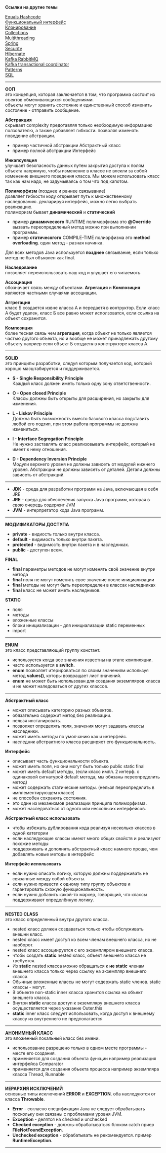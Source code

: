 
**Ссылки на другие темы**

[Equals Hashcode](equals-hashcode.md)\
[Функциональный интерфейс](functional-interfaces.md)\
[Клонирование](сlonning.md)\
[Collections](collections.md)\
[Multithreading](multithreding.md)\
[Spring](spring.md)\
[Security](security.md)\
[Hibernate](hibernate.md)\
[Kafka RabbitMQ](rabbitMQ.md)\
[Kafka transactional coordinator](../kafka/kafka-transactional-coordintor.md)\
[Patterns](../patterns/patterns.md)\
[SQL](../SQL-examples.sql)

---

**ООП**\
это концепция, которая заключается в том, что программа состоит из оъектов обменивающихся сообщениями.\
объекты могут хранить состояние и единственный способ изменить состояние - отправить сообщение.
 
**Абстракция**\
скрывает complexity предотавляя только необходимую информацию ползователю, а также добавляет гибкости. позволяя изменять поведение абстракции.
- пример частичной абстракции Абстрактный класс  
- пример полной абстракции Интерфейс
 

**Инкапсуляция**\
улучшает безопасность данных путем закрытия доступа к полям объекта напрямую, чтобы изменение в классе не влекли за собой изменение внешнего поведения класса. Мы можем использовать класс так как нам надо, не задумываясь о том что под капотом.


**Полиморфизм** (позднее и раннее связывание)\
доавляет гибкости коду открывает путь к множественному наследованию. декларируя интерфейс, можно легко выбрать реализацию.\
полиморизм бывает **динамический** и **статический**
- пример **динамического** RUNTIME полиморфизма это **@Override** вызвать переопределеный метод можно при выполнении программы.
- пример **статическгого** COMPILE-TIME полиорфизма это **method overloading**. один метод - разная начинка.

Для всех методов Java используется **позднее** связывание, если только метод не был объявлен как final.


**Наследование**\
позволяет переиспользовать наш код и улушает его читаемоть
 
**Ассоциация**\
обозначает связь между объектами. **Агрегация** и **Композиция** являются частными случаями ассоциации.

**Аггрегация**\
класс Б создается извне класса А и передаетя в контруктор. 
Если класс А будет удален, класс Б все равно может исползоватся, если ссылка на объект сохранится.

**Композиция**\
более тесная связь чем **агрегация**, когда объект не только является частью другого объекта, но и вообще не может принадлежать другому объекту наприер если объект Б создаетя в конструкторе класса А.

---

**SOLID**\
это принципы разработки, следуя которым получается код, который хорошо масштабируется и поддерживается.

- **S - Single Responsibility Principle**\
Каждый класс должен иметь только одну зону ответственности.


- **O - Open closed Principle**\
Классы должны быть открыты для расширения, но закрыты для изменения.


- **L - Liskov Principle**\
Должна быть возможность вместо базового класса подставить любой его подтип, при этом работа программы не должна измениться.


- **I - Interface Segregation Principle**\
Не нужно заставлять класс реализовывать интерфейс, который не имеет к нему отношения.


- **D - Dependency Inversion Principle**\
Модули верхнего уровня не должны зависеть от модулей нижнего уровня. Абстракции не должны зависеть от деталей. Детали должны зависеть от абстракций.

---

- **JDK** - среда для разработки программ на Java, включающая в себя JRE
- **JRE** - среда для обеспечения запуска Java программ, которая в свою очередь содержит JVM
- **JVM** - интерпретатор кода Java программ.

---

**МОДИФИКАТОРЫ ДОСТУПА**
- **private** - видиость только внутри класса.
- **default** - видимость только внутри пакета.
- **protected** - видимость внутри пакета и в наследниках.
- **public** - доступен всем.

**FINAL**
- **final** параметры методов не могут изменять своё значение внутри метода
- **final** поля не могут изменить свое значение после инициализации
- **final** методы не могут быть переопределен в классах наследниках
- **final** класс не может иметь наследников.

**STATIC**
- поля
- методы
- вложенные классы
- блоки инициализации - для инициализации static переменных
- import

---

**ENUM**\
это класс представляющий группу констант.
- используется когда все значения известны на этапе компиляции.
- часто используется в **switch**.
- **enum** позволяет итерироваться по своим значениям используя метод **values()**, которы возвращает лист значений.
- **enum** не может быть использован для создания экземпляров класса и не может наледоваться от других классов.

---

**Абстрактный класс**
- может описывать категорию разных объектов.
- обязательно содержит метод без реализации.
- нельзя инстанировать.
- позволяет определять поля, значения могут задавать классы наследники.
- может иметь методы по умолчанию как и интерфейс.
- наследник абстрактного класса расширяет его функциональность.

**Интерфейс**
- описывает часть функциональности объекта.
- может иметь поля, но они могут быть только public static final
- может иметь default методы, (если класс импл. 2 интерф. с одинаковой сигнатурой default метода, мы обязаны переопределить метод)
- может содержать статические методы. (нельзя переопределить в имплементирующем классе)
- не способен сохранять состояния.
- это один из механизмов реализации принципа полиморфизма.
- может наследоваться от одного или нескольких интерфейсов.

**Абстрактный класс использовать**
- чтобы избежать дублирования кода реализуя несколько классов в одной категории
- если наследующие классы имеют много общих свойств и реализуют похожие методы
- поддерживать и дополнять абстрактный класс намного проще, чем добавлять новые методы в интерфейс

**Интерфейс использовать**
- если нужно описать логику, которую должны поддерживать не связанные между собой объекты.
- если нужно привести к одному типу группу объектов и гарантировать схожую функциональность.
- если нужно добавить какой-то маркер, говорящий, что классы поддерживают определённую логику.

---

**NESTED CLASS**\
это класс определенный внутри другого класса.
- nested класс должен создаваться только чтобы обслуживать внешни класс.
- nested класс имеет доступ ко всем членам внешнего класса, но не наоборот.
- nested класс ассоциируется с его экземпляром внешнего класса.
- чтобы создать **static** nested класс, объект внешнего класса не требуется.
- Из **static** nested класса можно обращаться к **не static** членам внешнего класса только через ссылку на экземпляр внешнего класса.
- Обычные вложенные классы не могут содержать static членов. static классы - могут.
- В объекте non-static inner класса хранится ссылка на объект внешнего класса. 
- Внутри **static** класса доступ к экземпляру внешнего класса осуществляется через указание Outer.this
- **static** inner класс следует использовать, когда доступ к внешнему классу из внутреннего не предполагается

---

**АНОНИМНЫЙ КЛАСС**\
это вложенный локальный класс без имени.
- использование разрешено только в одном месте программы - месте его создания.
- применяется для создания объекта функции например реализация интерфейса Comparator
- применяется для создания объекта процесса например экземпляра класса Thread, Runnable

---

**ИЕРАРХИЯ ИСКЛЮЧЕНИЙ**\
основные типы исключений **ERROR** и **EXCEPTION**. оба наследуются от класса **Throwable**.
- **Error** - согласно спецификации Java не следует обрабатывать поскольку они связаны с проблемами уровня JVM.
- **Exception** - делятся на checked и unchecked
- **Checked exception** - должны обрабатываться блоком catch приер **FileNotFoundException**.
- **Unchecked exception** - обрабатывать не рекомендуется. пример **RuntimeException**.

---

